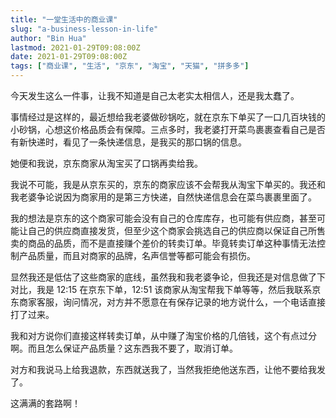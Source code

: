```yaml
---
title: "一堂生活中的商业课"
slug: "a-business-lesson-in-life"
author: "Bin Hua"
lastmod: 2021-01-29T09:08:00Z
date: 2021-01-29T09:08:00Z
tags: ["商业课", "生活", "京东", "淘宝", "天猫", "拼多多"]
---
```


今天发生这么一件事，让我不知道是自己太老实太相信人，还是我太蠢了。

事情经过是这样的，最近想给我老婆做砂锅吃，就在京东下单买了一口几百块钱的小砂锅，心想这价格品质会有保障。三点多时，我老婆打开菜鸟裹裹查看自己是否有新快递时，看见了一条快递信息，是我买的那口锅的信息。

她便和我说，京东商家从淘宝买了口锅再卖给我。

我说不可能，我是从京东买的，京东的商家应该不会帮我从淘宝下单买的。我还和我老婆争论说因为商家用的是第三方快递，自然快递信息会在菜鸟裹裹里面了。

我的想法是京东的这个商家可能会没有自己的仓库库存，也可能有供应商，甚至可能让自己的供应商直接发货，但至少这个商家会挑选自己的供应商以保证自己所售卖的商品的品质，而不是直接赚个差价的转卖订单。毕竟转卖订单这种事情无法控制产品质量，而且对商家的品牌，名声信誉等都可能会有损伤。

显然我还是低估了这些商家的底线，虽然我和我老婆争论，但我还是对信息做了下对比，我是 12:15 在京东下单，12:51 该商家从淘宝帮我下单等等，然后我联系京东商家客服，询问情况，对方并不愿意在有保存记录的地方说什么，一个电话直接打了过来。

我和对方说你们直接这样转卖订单，从中赚了淘宝价格的几倍钱，这个有点过分啊。而且怎么保证产品质量？这东西我不要了，取消订单。

对方和我说马上给我退款，东西就送我了，当然我拒绝他送东西，让他不要给我发了。

这满满的套路啊！
